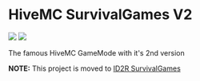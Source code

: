 # HiveMC SurvivalGames V2
![](https://img.shields.io/badge/ALPHA-1.0-yellowgreen) ![](https://img.shields.io/badge/Java-1.8-green)

The famous HiveMC GameMode with it's 2nd version

<b>NOTE:</b> This project is moved to [ID2R SurvivalGames](https://github.com/id2r/SurvivalGames)
